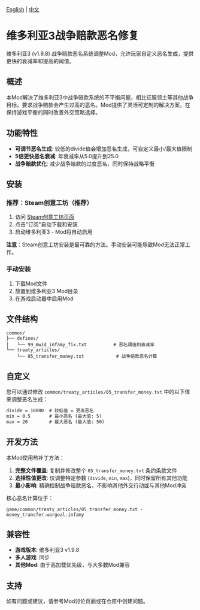 [English](README.md) | [中文](README.zh.md)

# 维多利亚3战争赔款恶名修复

维多利亚3 (v1.9.8) 战争赔款恶名系统调整Mod，允许玩家自定义恶名生成，提供更快的衰减率和提高的阈值。

## 概述

本Mod解决了维多利亚3中战争赔款系统的不平衡问题，相比征服领土等其他战争目标，要求战争赔款会产生过高的恶名。Mod提供了灵活可定制的解决方案，在保持游戏平衡的同时改善外交策略选择。

## 功能特性

- **可调节恶名生成**: 较低的divide值会增加恶名生成，可自定义最小/最大值限制
- **5倍更快恶名衰减**: 年衰减率从5.0提升到25.0
- **战争赔款优化**: 减少战争赔款的过度恶名，同时保持战略平衡

## 安装

### 推荐：Steam创意工坊（推荐）

1. 访问 [Steam创意工坊页面](https://steamcommunity.com/sharedfiles/filedetails/?id=3567979652)
2. 点击"订阅"自动下载和安装
3. 启动维多利亚3 - Mod将自动启用

**注意**：Steam创意工坊安装是最可靠的方法。手动安装可能导致Mod无法正常工作。

### 手动安装

1. 下载Mod文件
2. 放置到维多利亚3 Mod目录
3. 在游戏启动器中启用Mod

## 文件结构

```
common/
├── defines/
│   └── 99_mwid_infamy_fix.txt          # 恶名阈值和衰减率
└── treaty_articles/
    └── 05_transfer_money.txt            # 战争赔款恶名计算
```

## 自定义

您可以通过修改 `common/treaty_articles/05_transfer_money.txt` 中的以下值来调整恶名生成：

```txt
divide = 10000  # 较低值 = 更高恶名
min = 0.5       # 最小恶名 (最大值: 5)
max = 20        # 最大恶名 (最大值: 50)
```

## 开发方法

本Mod使用热补丁方法：

1. **完整文件覆盖**: 复制并修改整个 `05_transfer_money.txt` 条约条款文件
2. **选择性值更改**: 仅调整特定参数 (`divide`, `min`, `max`)，同时保留所有其他功能
3. **最小影响**: 精确控制战争赔款恶名，不影响其他外交行动或与其他Mod冲突

核心恶名计算位于：
```
game/common/treaty_articles/05_transfer_money.txt - money_transfer.wargoal.infamy
```

## 兼容性

- **游戏版本**: 维多利亚3 v1.9.8
- **多人游戏**: 同步
- **其他Mod**: 由于高加载优先级，与大多数Mod兼容

## 支持

如有问题或建议，请参考Mod讨论页面或在仓库中创建问题。


